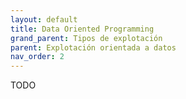 ```yaml
---
layout: default
title: Data Oriented Programming
grand_parent: Tipos de explotación
parent: Explotación orientada a datos
nav_order: 2
---
```



TODO